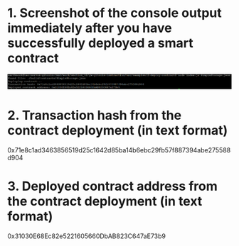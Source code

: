 # 1. Screenshot of the console output immediately after you have successfully deployed a smart contract

![Contract Deployment](images/contract_deployment.png)

# 2. Transaction hash from the contract deployment (in text format)

0x71e8c1ad3463856519d25c1642d85ba14b6ebc29fb57f887394abe275588d904

# 3. Deployed contract address from the contract deployment (in text format)

0x31030E68Ec82e5221605660DbAB823C647aE73b9